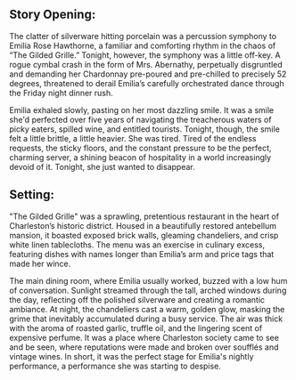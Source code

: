 ## Story Opening:

The clatter of silverware hitting porcelain was a percussion symphony to Emilia Rose Hawthorne, a familiar and comforting rhythm in the chaos of “The Gilded Grille.” Tonight, however, the symphony was a little off-key. A rogue cymbal crash in the form of Mrs. Abernathy, perpetually disgruntled and demanding her Chardonnay pre-poured and pre-chilled to precisely 52 degrees, threatened to derail Emilia’s carefully orchestrated dance through the Friday night dinner rush. 

Emilia exhaled slowly, pasting on her most dazzling smile. It was a smile she'd perfected over five years of navigating the treacherous waters of picky eaters, spilled wine, and entitled tourists. Tonight, though, the smile felt a little brittle, a little heavier. She was tired. Tired of the endless requests, the sticky floors, and the constant pressure to be the perfect, charming server, a shining beacon of hospitality in a world increasingly devoid of it. Tonight, she just wanted to disappear.

## Setting:

"The Gilded Grille" was a sprawling, pretentious restaurant in the heart of Charleston’s historic district. Housed in a beautifully restored antebellum mansion, it boasted exposed brick walls, gleaming chandeliers, and crisp white linen tablecloths. The menu was an exercise in culinary excess, featuring dishes with names longer than Emilia’s arm and price tags that made her wince. 

The main dining room, where Emilia usually worked, buzzed with a low hum of conversation. Sunlight streamed through the tall, arched windows during the day, reflecting off the polished silverware and creating a romantic ambiance. At night, the chandeliers cast a warm, golden glow, masking the grime that inevitably accumulated during a busy service. The air was thick with the aroma of roasted garlic, truffle oil, and the lingering scent of expensive perfume. It was a place where Charleston society came to see and be seen, where reputations were made and broken over soufflés and vintage wines. In short, it was the perfect stage for Emilia's nightly performance, a performance she was starting to despise.

